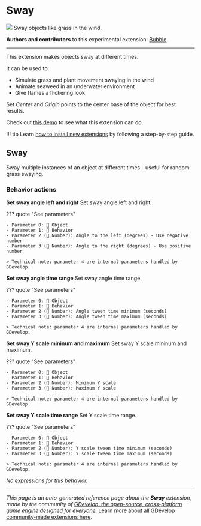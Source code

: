 # Sway

<img src="https://resources.gdevelop-app.com/assets/Icons/swap-horizontal-variant.svg" class="extension-icon"></img>
Sway objects like grass in the wind.

**Authors and contributors** to this experimental extension: [Bubble](https://gd.games/Bubble).

---

This extension makes objects sway at different times.

It can be used to:

- Simulate grass and plant movement swaying in the wind
- Animate seaweed in an underwater environment
- Give flames a flickering look 

Set *Center* and *Origin* points to the center base of the object for best results.

Check out [this demo](https://gd.games/bubble/swayexamples) to see what this extension can do.


!!! tip
    Learn [how to install new extensions](/gdevelop5/extensions/search) by following a step-by-step guide.



## Sway 

Sway multiple instances of an object at different times - useful for random grass swaying. 

### Behavior actions

**Set sway angle left and right**
Set sway angle left and right.

??? quote "See parameters"

    - Parameter 0: 👾 Object
    - Parameter 1: 🧩 Behavior
    - Parameter 2 (🔢 Number): Angle to the left (degrees) - Use negative number
    - Parameter 3 (🔢 Number): Angle to the right (degrees) - Use positive number

    > Technical note: parameter 4 are internal parameters handled by GDevelop.

**Set sway angle time range**
Set sway angle time range.

??? quote "See parameters"

    - Parameter 0: 👾 Object
    - Parameter 1: 🧩 Behavior
    - Parameter 2 (🔢 Number): Angle tween time minimum (seconds)
    - Parameter 3 (🔢 Number): Angle tween time maximum (seconds)

    > Technical note: parameter 4 are internal parameters handled by GDevelop.

**Set sway Y scale mininum and maximum**
Set sway Y scale mininum and maximum.

??? quote "See parameters"

    - Parameter 0: 👾 Object
    - Parameter 1: 🧩 Behavior
    - Parameter 2 (🔢 Number): Minimum Y scale
    - Parameter 3 (🔢 Number): Maximum Y scale

    > Technical note: parameter 4 are internal parameters handled by GDevelop.

**Set sway Y scale time range**
Set Y scale time range.

??? quote "See parameters"

    - Parameter 0: 👾 Object
    - Parameter 1: 🧩 Behavior
    - Parameter 2 (🔢 Number): Y scale tween time minimum (seconds)
    - Parameter 3 (🔢 Number): Y scale tween time maximum (seconds)

    > Technical note: parameter 4 are internal parameters handled by GDevelop.

_No expressions for this behavior._



---

*This page is an auto-generated reference page about the **Sway** extension, made by the community of [GDevelop, the open-source, cross-platform game engine designed for everyone](https://gdevelop.io/).* Learn more about [all GDevelop community-made extensions here](/gdevelop5/extensions).